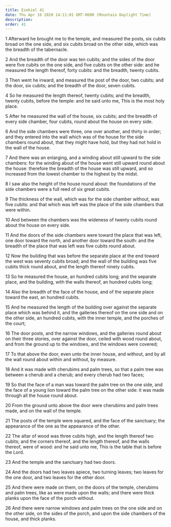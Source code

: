 ```yaml
---
title: Ezekiel 41
date: Thu Apr 16 2020 14:11:01 GMT-0600 (Mountain Daylight Time)
description: 
order: 41
---
```


<p>
  1 Afterward he brought me to the temple, and measured the posts, six cubits
  broad on the one side, and six cubits broad on the other side, which was the
  breadth of the tabernacle.
</p>
<p>
  2 And the breadth of the door was ten cubits; and the sides of the door were
  five cubits on the one side, and five cubits on the other side: and he
  measured the length thereof, forty cubits: and the breadth, twenty cubits.
</p>
<p>
  3 Then went he inward, and measured the post of the door, two cubits; and the
  door, six cubits; and the breadth of the door, seven cubits.
</p>
<p>
  4 So he measured the length thereof, twenty cubits; and the breadth, twenty
  cubits, before the temple: and he said unto me, This is the most holy place.
</p>
<p>
  5 After he measured the wall of the house, six cubits; and the breadth of
  every side chamber, four cubits, round about the house on every side.
</p>
<p>
  6 And the side chambers were three, one over another, and thirty in order; and
  they entered into the wall which was of the house for the side chambers round
  about, that they might have hold, but they had not hold in the wall of the
  house.
</p>
<p>
  7 And there was an enlarging, and a winding about still upward to the side
  chambers: for the winding about of the house went still upward round about the
  house: therefore the breadth of the house was still upward, and so increased
  from the lowest chamber to the highest by the midst.
</p>
<p>
  8 I saw also the height of the house round about: the foundations of the side
  chambers were a full reed of six great cubits.
</p>
<p>
  9 The thickness of the wall, which was for the side chamber without, was five
  cubits: and that which was left was the place of the side chambers that were
  within.
</p>
<p>
  10 And between the chambers was the wideness of twenty cubits round about the
  house on every side.
</p>
<p>
  11 And the doors of the side chambers were toward the place that was left, one
  door toward the north, and another door toward the south: and the breadth of
  the place that was left was five cubits round about.
</p>
<p>
  12 Now the building that was before the separate place at the end toward the
  west was seventy cubits broad; and the wall of the building was five cubits
  thick round about, and the length thereof ninety cubits.
</p>
<p>
  13 So he measured the house, an hundred cubits long; and the separate place,
  and the building, with the walls thereof, an hundred cubits long;
</p>
<p>
  14 Also the breadth of the face of the house, and of the separate place toward
  the east, an hundred cubits.
</p>
<p>
  15 And he measured the length of the building over against the separate place
  which was behind it, and the galleries thereof on the one side and on the
  other side, an hundred cubits, with the inner temple, and the porches of the
  court;
</p>
<p>
  16 The door posts, and the narrow windows, and the galleries round about on
  their three stories, over against the door, ceiled with wood round about, and
  from the ground up to the windows, and the windows were covered;
</p>
<p>
  17 To that above the door, even unto the inner house, and without, and by all
  the wall round about within and without, by measure.
</p>
<p>
  18 And it was made with cherubims and palm trees, so that a palm tree was
  between a cherub and a cherub; and every cherub had two faces;
</p>
<p>
  19 So that the face of a man was toward the palm tree on the one side, and the
  face of a young lion toward the palm tree on the other side: it was made
  through all the house round about.
</p>
<p>
  20 From the ground unto above the door were cherubims and palm trees made, and
  on the wall of the temple.
</p>
<p>
  21 The posts of the temple were squared, and the face of the sanctuary; the
  appearance of the one as the appearance of the other.
</p>
<p>
  22 The altar of wood was three cubits high, and the length thereof two cubits;
  and the corners thereof, and the length thereof, and the walls thereof, were
  of wood: and he said unto me, This is the table that is before the Lord.
</p>
<p>23 And the temple and the sanctuary had two doors.</p>
<p>
  24 And the doors had two leaves apiece, two turning leaves; two leaves for the
  one door, and two leaves for the other door.
</p>
<p>
  25 And there were made on them, on the doors of the temple, cherubims and palm
  trees, like as were made upon the walls; and there were thick planks upon the
  face of the porch without.
</p>
<p>
  26 And there were narrow windows and palm trees on the one side and on the
  other side, on the sides of the porch, and upon the side chambers of the
  house, and thick planks.
</p>
